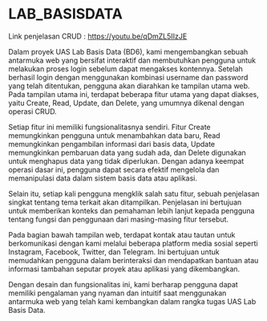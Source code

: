 # LAB_BASISDATA
Link penjelasan CRUD : https://youtu.be/qDmZL5IIzJE


Dalam proyek UAS Lab Basis Data (BD6), kami mengembangkan sebuah antarmuka web yang bersifat interaktif dan membutuhkan pengguna untuk melakukan proses login sebelum dapat mengakses kontennya. Setelah berhasil login dengan menggunakan kombinasi username dan password yang telah ditentukan, pengguna akan diarahkan ke tampilan utama web. Pada tampilan utama ini, terdapat beberapa fitur utama yang dapat diakses, yaitu Create, Read, Update, dan Delete, yang umumnya dikenal dengan operasi CRUD.

Setiap fitur ini memiliki fungsionalitasnya sendiri. Fitur Create memungkinkan pengguna untuk menambahkan data baru, Read memungkinkan pengambilan informasi dari basis data, Update memungkinkan pembaruan data yang sudah ada, dan Delete digunakan untuk menghapus data yang tidak diperlukan. Dengan adanya keempat operasi dasar ini, pengguna dapat secara efektif mengelola dan memanipulasi data dalam sistem basis data atau aplikasi.

Selain itu, setiap kali pengguna mengklik salah satu fitur, sebuah penjelasan singkat tentang tema terkait akan ditampilkan. Penjelasan ini bertujuan untuk memberikan konteks dan pemahaman lebih lanjut kepada pengguna tentang fungsi dan penggunaan dari masing-masing fitur tersebut.

Pada bagian bawah tampilan web, terdapat kontak atau tautan untuk berkomunikasi dengan kami melalui beberapa platform media sosial seperti Instagram, Facebook, Twitter, dan Telegram. Ini bertujuan untuk memudahkan pengguna dalam berinteraksi dan mendapatkan bantuan atau informasi tambahan seputar proyek atau aplikasi yang dikembangkan.

Dengan desain dan fungsionalitas ini, kami berharap pengguna dapat memiliki pengalaman yang nyaman dan intuitif saat menggunakan antarmuka web yang telah kami kembangkan dalam rangka tugas UAS Lab Basis Data.

